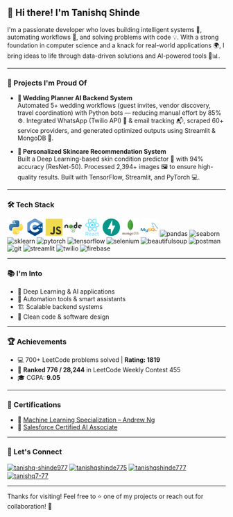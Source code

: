 ## 👋 Hi there! I'm Tanishq Shinde

I'm a passionate developer who loves building intelligent systems 🤖, automating workflows 🔄, and solving problems with code 💡. With a strong foundation in computer science and a knack for real-world applications 🌍, I bring ideas to life through data-driven solutions and AI-powered tools 🤖📊.

---

### 🚀 Projects I'm Proud Of

- **🤖 Wedding Planner AI Backend System**  
  Automated 5+ wedding workflows (guest invites, vendor discovery, travel coordination) with Python bots — reducing manual effort by 85% ⚙️. Integrated WhatsApp (Twilio API) 📱 & email tracking 📬, scraped 60+ service providers, and generated optimized outputs using Streamlit & MongoDB 💾.

- **🧴 Personalized Skincare Recommendation System**  
  Built a Deep Learning-based skin condition predictor 🧠 with 94% accuracy (ResNet-50). Processed 2,394+ images 🖼️ to ensure high-quality results. Built with TensorFlow, Streamlit, and PyTorch 💻.

---

### 🛠️ Tech Stack

<p align="left"> 
  <img src="https://raw.githubusercontent.com/devicons/devicon/master/icons/python/python-original.svg" alt="python" width="40" height="40"/>
  <img src="https://raw.githubusercontent.com/devicons/devicon/master/icons/cplusplus/cplusplus-original.svg" alt="cplusplus" width="40" height="40"/>
  <img src="https://raw.githubusercontent.com/devicons/devicon/master/icons/javascript/javascript-original.svg" alt="javascript" width="40" height="40"/>
  <img src="https://raw.githubusercontent.com/devicons/devicon/master/icons/nodejs/nodejs-original-wordmark.svg" alt="nodejs" width="40" height="40"/>
  <img src="https://raw.githubusercontent.com/devicons/devicon/master/icons/react/react-original-wordmark.svg" alt="react" width="40" height="40"/>
  <img src="https://raw.githubusercontent.com/devicons/devicon/master/icons/fastapi/fastapi-original.svg" alt="fastapi" width="40" height="40"/>
  <img src="https://raw.githubusercontent.com/devicons/devicon/master/icons/mongodb/mongodb-original-wordmark.svg" alt="mongodb" width="40" height="40"/>
  <img src="https://raw.githubusercontent.com/devicons/devicon/master/icons/mysql/mysql-original-wordmark.svg" alt="mysql" width="40" height="40"/>
  <img src="https://imgs.search.brave.com/RFlQZuciaUEjreK0AGRBEwk5odyAX2s8zR6LmdTFdCs/rs:fit:500:0:1:0/g:ce/aHR0cHM6Ly9pbWFn/ZS5wbmdhYWEuY29t/LzI5Ni8xOTQ3Mjk2/LW1pZGRsZS5wbmc" alt="pandas" width="40" height="40"/>
  <img src="https://imgs.search.brave.com/Sk3w5l_i5lFYRAz74BJVf0ezIbtujMMV6uOoJYCal5s/rs:fit:0:180:1:0/g:ce/aHR0cHM6Ly91c2Vy/LWltYWdlcy5naXRo/dWJ1c2VyY29udGVu/dC5jb20vMTA0MTQ1/NzczLzE3MTM3NTcw/My1mZTNmYTkyZS1h/MWNjLTRlZTYtYWVj/My0xZGU4YjgxZmNh/NjIuc3Zn" alt="seaborn" width="40" height="40"/>
  <img src="https://imgs.search.brave.com/k5XDGe9kYeYck1Xl0KH1IkZZRGY2eNmQXLRFmDlax8g/rs:fit:500:0:1:0/g:ce/aHR0cHM6Ly9pbWFn/ZS5zcHJlYWRzaGly/dG1lZGlhLmNvbS9p/bWFnZS1zZXJ2ZXIv/djEvY29tcG9zaXRp/b25zL1QxMjdBMVBB/NDE5MlBUMjFYNlkx/MUQxMDQ3MDYyMTEx/VzIxMDVIMTEzNC92/aWV3cy8xLHdpZHRo/PTY1MCxoZWlnaHQ9/NjUwLGFwcGVhcmFu/Y2VJZD0xLGJhY2tn/cm91bmRDb2xvcj1m/ZmZmZmYuanBn" alt="sklearn" width="40" height="40"/>
  <img src="https://imgs.search.brave.com/nyqAObCCl7ZCoShFv1dSsN-ai_kY4gcpHbrP1FSeIro/rs:fit:500:0:1:0/g:ce/aHR0cHM6Ly9pbWFn/ZXMuc2Vla2xvZ28u/Y29tL2xvZ28tcG5n/LzM3LzEvcHl0b3Jj/aC1sb2dvLXBuZ19z/ZWVrbG9nby0zNzIx/OTkucG5n" alt="pytorch" width="40" height="40"/>
  <img src="https://www.vectorlogo.zone/logos/tensorflow/tensorflow-icon.svg" alt="tensorflow" width="40" height="40"/>
  <img src="https://raw.githubusercontent.com/detain/svg-logos/780f25886640cef088af994181646db2f6b1a3f8/svg/selenium-logo.svg" alt="selenium" width="40" height="40"/>
  <img src="https://imgs.search.brave.com/M3-GdQJ3ruks1vPbzEMO9BLQVBt5qMiWRtnMGl2kSfE/rs:fit:860:0:0:0/g:ce/aHR0cHM6Ly9icm93/c2Vyc3RhY2sud3Bl/bmdpbmVwb3dlcmVk/LmNvbS93cC1jb250/ZW50L3VwbG9hZHMv/MjAyMy8wNi9ic19s/b2dvLTI1MHgxMDgu/anBn" alt="beautifulsoup" width="40" height="40"/>
  <img src="https://www.vectorlogo.zone/logos/getpostman/getpostman-icon.svg" alt="postman" width="40" height="40"/>
  <img src="https://www.vectorlogo.zone/logos/git-scm/git-scm-icon.svg" alt="git" width="40" height="40"/>
  <img src="https://imgs.search.brave.com/Rx_KesS0taCqw0pCgGT2t7ZpIoxqbkdrCcaZ5wnlk1A/rs:fit:500:0:1:0/g:ce/aHR0cHM6Ly9zdHJl/YW1saXQuaW8vaW1h/Z2VzL2JyYW5kL3N0/cmVhbWxpdC1sb2dv/LXNlY29uZGFyeS1j/b2xvcm1hcmstbGln/aHR0ZXh0LnBuZw" alt="streamlit" width="40" height="40"/>
  <img src="https://imgs.search.brave.com/QDGzuf3IZoulIrxR8ZP4FeeKdUWcg9TJ1sW-IUeddsU/rs:fit:500:0:1:0/g:ce/aHR0cHM6Ly9sb2dv/dHlwLnVzL2ZpbGUv/dHdpbGlvLnN2Zw" alt="twilio" width="40" height="40"/>
  <img src="https://imgs.search.brave.com/fxAEu7dQUAbxsVjTbaZzw8Erj9xx0_COkdv9jGpsD6U/rs:fit:500:0:1:0/g:ce/aHR0cHM6Ly9hc3Nl/dHMuc3RpY2twbmcu/Y29tL3RodW1icy82/MmEyMmMxYzQ0M2I3/ODdkNTgzNzEyNjYu/cG5n" alt="firebase" width="40" height="40"/>
  <img 
</p>

---

### 📚 I'm Into

- 🤖 Deep Learning & AI applications  
- 🤖 Automation tools & smart assistants  
- 🏗️ Scalable backend systems  
- 🧹 Clean code & software design

---

### 🏆 Achievements

- 💻 700+ LeetCode problems solved | **Rating: 1819**  
- 🥈 **Ranked 776 / 28,244** in LeetCode Weekly Contest 455
- 🎓 CGPA: **9.05**

---

### 📜 Certifications

- 🧠 [Machine Learning Specialization – Andrew Ng](https://www.coursera.org/account/accomplishments/specialization/YUXDYDZLE8W1)  
- 🤖 [Salesforce Certified AI Associate](https://www.linkedin.com/posts/tanishq-shinde977_certified-ai-associate-certificate-activity-7287810735458455553-gWA5?utm_source=share&utm_medium=member_desktop)

---

### 🔗 Let's Connect

<p align="left">
  <a href="https://linkedin.com/in/tanishq-shinde977" target="blank"><img align="center" src="https://raw.githubusercontent.com/rahuldkjain/github-profile-readme-generator/master/src/images/icons/Social/linked-in-alt.svg" alt="tanishq-shinde977" height="30" width="40" /></a>
  <a href="https://kaggle.com/tanishqshinde775" target="blank"><img align="center" src="https://raw.githubusercontent.com/rahuldkjain/github-profile-readme-generator/master/src/images/icons/Social/kaggle.svg" alt="tanishqshinde775" height="30" width="40" /></a>
  <a href="https://www.hackerrank.com/tanishqshinde777" target="blank"><img align="center" src="https://raw.githubusercontent.com/rahuldkjain/github-profile-readme-generator/master/src/images/icons/Social/hackerrank.svg" alt="tanishqshinde777" height="30" width="40" /></a>
  <a href="https://www.leetcode.com/u/Tanishq7-77/" target="blank"><img align="center" src="https://raw.githubusercontent.com/rahuldkjain/github-profile-readme-generator/master/src/images/icons/Social/leet-code.svg" alt="tanishq7-77" height="30" width="40" /></a>
</p>

---

Thanks for visiting! Feel free to ⭐ one of my projects or reach out for collaboration! 🙌
